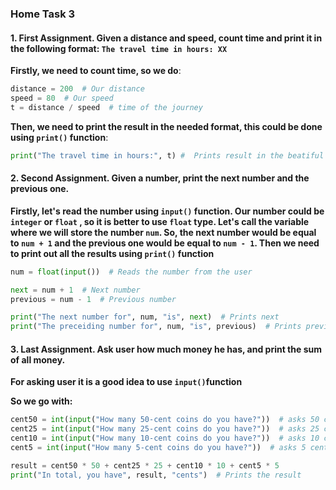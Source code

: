 ### Home Task 3

#### 1. First Assignment. Given a distance and speed, count time and print it in the following format: `The travel time in hours: XX`

**Firstly, we need to count time, so we do**:

```python
distance = 200  # Our distance
speed = 80  # Our speed
t = distance / speed  # time of the journey
```

**Then, we need to print the result in the needed format, this could be done using `print()` function**:

```python
print("The travel time in hours:", t) #  Prints result in the beatiful format
```

#### 2. Second Assignment. Given a number, print the next number and the previous one.

**Firstly, let's read the number using `input()` function. Our number could be `integer` or `float` , so it is better to use `float` type. Let's call the variable where we will store the number `num`. So, the next number would be equal to `num + 1` and the previous one would be equal to `num - 1`. Then we need to print out all the results using `print()` function**

```python
num = float(input())  # Reads the number from the user

next = num + 1  # Next number
previous = num - 1  # Previous number

print("The next number for", num, "is", next)  # Prints next
print("The preceiding number for", num, "is", previous)  # Prints previous
```

#### 3. Last Assignment. Ask user how much money he has, and print the sum of all money.

**For asking user it is a good idea to use `input()`function**

**So we go with:**

```python
cent50 = int(input("How many 50-cent coins do you have?"))  # asks 50 cents
cent25 = int(input("How many 25-cent coins do you have?"))  # asks 25 cents
cent10 = int(input("How many 10-cent coins do you have?"))  # asks 10 cents
cent5 = int(input("How many 5-cent coins do you have?"))  # asks 5 cents

result = cent50 * 50 + cent25 * 25 + cent10 * 10 + cent5 * 5
print("In total, you have", result, "cents")  # Prints the result
```

